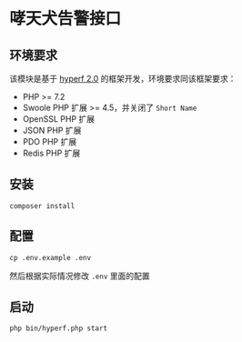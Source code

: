 # 哮天犬告警接口

## 环境要求

该模块是基于 [hyperf 2.0](https://hyperf.wiki/2.0/#/zh-cn/quick-start/install) 的框架开发，环境要求同该框架要求：

- PHP >= 7.2
- Swoole PHP 扩展 >= 4.5，并关闭了 `Short Name`
- OpenSSL PHP 扩展
- JSON PHP 扩展
- PDO PHP 扩展
- Redis PHP 扩展

## 安装

```shell
composer install
```

## 配置

```shell
cp .env.example .env
```

然后根据实际情况修改 `.env` 里面的配置

## 启动

```shell
php bin/hyperf.php start
```
